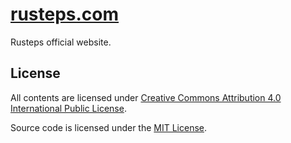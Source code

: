 # [rusteps.com](https://rusteps.com)

Rusteps official website.

## License

All contents are licensed under [Creative Commons Attribution 4.0 International Public License](https://creativecommons.org/licenses/by/4.0/).

Source code is licensed under the [MIT License](LICENSE).
